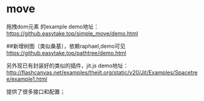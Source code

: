 # move
拖拽dom元素 的example
demo地址：
https://github.easytake.top/simple_move/demo.html


##新增树图（类似桑基），依赖raphael,demo可见
https://github.easytake.top/pathtree/demo.html

另外现已有封装好的类似的插件，jit.js
demo地址：http://flashcanvas.net/examples/thejit.org/static/v20/Jit/Examples/Spacetree/example1.html

提供了很多接口和配置；

